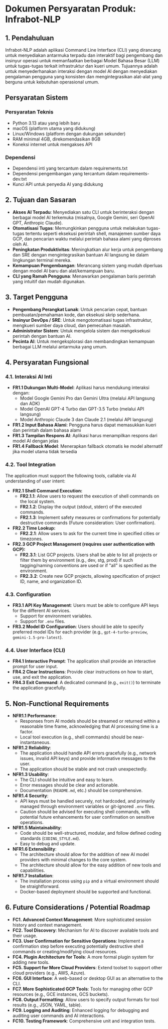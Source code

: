 # Dokumen Persyaratan Produk: Infrabot-NLP

## 1. Pendahuluan

Infrabot-NLP adalah aplikasi Command Line Interface (CLI) yang dirancang untuk menyediakan antarmuka terpadu dan interaktif bagi pengembang dan insinyur operasi untuk memanfaatkan berbagai Model Bahasa Besar (LLM) untuk tugas-tugas terkait infrastruktur dan kueri umum. Tujuannya adalah untuk menyederhanakan interaksi dengan model AI dengan menyediakan pengalaman pengguna yang konsisten dan mengintegrasikan alat-alat yang berguna untuk kebutuhan operasional umum.

## Persyaratan Sistem

### Persyaratan Teknis
- Python 3.13 atau yang lebih baru
- macOS (platform utama yang didukung)
- Linux/Windows (platform dengan dukungan sekunder)
- RAM minimal 4GB, direkomendasikan 8GB
- Koneksi internet untuk mengakses API

### Dependensi
- Dependensi inti yang tercantum dalam requirements.txt
- Dependensi pengembangan yang tercantum dalam requirements-dev.txt
- Kunci API untuk penyedia AI yang didukung

## 2. Tujuan dan Sasaran

*   **Akses AI Terpadu**: Menyediakan satu CLI untuk berinteraksi dengan berbagai model AI terkemuka (misalnya, Google Gemini, seri OpenAI GPT, Anthropic Claude).
*   **Otomatisasi Tugas**: Memungkinkan pengguna untuk melakukan tugas-tugas tertentu seperti eksekusi perintah shell, manajemen sumber daya GCP, dan pencarian waktu melalui perintah bahasa alami yang diproses oleh AI.
*   **Peningkatan Produktivitas**: Meningkatkan alur kerja untuk pengembang dan SRE dengan mengintegrasikan bantuan AI langsung ke dalam lingkungan terminal mereka.
*   **Kemampuan Pengembangan**: Merancang sistem yang mudah diperluas dengan model AI baru dan alat/kemampuan baru.
*   **CLI yang Ramah Pengguna**: Menawarkan pengalaman baris perintah yang intuitif dan mudah digunakan.

## 3. Target Pengguna

*   **Pengembang Perangkat Lunak**: Untuk pencarian cepat, bantuan pembuatan/pemahaman kode, dan eksekusi skrip sederhana.
*   **Insinyur DevOps / SRE**: Untuk mengotomatisasi tugas infrastruktur, mengkueri sumber daya cloud, dan pemecahan masalah.
*   **Administrator Sistem**: Untuk mengelola sistem dan mengeksekusi perintah dengan bantuan AI.
*   **Pecinta AI**: Untuk mengeksplorasi dan membandingkan kemampuan berbagai LLM melalui antarmuka yang umum.

## 4. Persyaratan Fungsional

### 4.1. Interaksi AI Inti

*   **FR1.1 Dukungan Multi-Model**: Aplikasi harus mendukung interaksi dengan:
    *   Model Google Gemini Pro dan Gemini Ultra (melalui API langsung dan ADK)
    *   Model OpenAI GPT-4 Turbo dan GPT-3.5 Turbo (melalui API langsung)
    *   Model Anthropic Claude 3 dan Claude 2.1 (melalui API langsung)
*   **FR1.2 Input Bahasa Alami**: Pengguna harus dapat memasukkan kueri dan perintah dalam bahasa alami
*   **FR1.3 Tampilan Respons AI**: Aplikasi harus menampilkan respons dari model AI dengan jelas
*   **FR1.4 Fallback Model**: Menerapkan fallback otomatis ke model alternatif jika model utama tidak tersedia

### 4.2. Tool Integration

The application must support the following tools, callable via AI understanding of user intent:

*   **FR2.1 Shell Command Execution:**
    *   **FR2.1.1**: Allow users to request the execution of shell commands on the local system.
    *   **FR2.1.2**: Display the output (stdout, stderr) of the executed commands.
    *   **FR2.1.3**: Implement safety measures or confirmations for potentially destructive commands (Future consideration: User confirmation).
*   **FR2.2 Time Lookup:**
    *   **FR2.2.1**: Allow users to ask for the current time in specified cities or timezones.
*   **FR2.3 GCP Project Management (requires user authentication with GCP):**
    *   **FR2.3.1**: List GCP projects. Users shall be able to list all projects or filter them by environment (e.g., dev, stg, prod) if such tagging/naming conventions are used or if "all" is specified as the environment.
    *   **FR2.3.2**: Create new GCP projects, allowing specification of project ID, name, and organization ID.

### 4.3. Configuration

*   **FR3.1 API Key Management**: Users must be able to configure API keys for the different AI services.
    *   Support for environment variables.
    *   Support for `.env` files.
*   **FR3.2 Model ID Configuration**: Users should be able to specify preferred model IDs for each provider (e.g., `gpt-4-turbo-preview`, `gemini-1.5-pro-latest`).

### 4.4. User Interface (CLI)

*   **FR4.1 Interactive Prompt**: The application shall provide an interactive prompt for user input.
*   **FR4.2 Clear Instructions**: Provide clear instructions on how to start, use, and exit the application.
*   **FR4.3 Exit Command**: A dedicated command (e.g., `exit()`) to terminate the application gracefully.

## 5. Non-Functional Requirements

*   **NFR1.1 Performance**:
    *   Responses from AI models should be streamed or returned within a reasonable time frame, acknowledging that AI processing time is a factor.
    *   Local tool execution (e.g., shell commands) should be near-instantaneous.
*   **NFR1.2 Reliability**:
    *   The application should handle API errors gracefully (e.g., network issues, invalid API keys) and provide informative messages to the user.
    *   The application should be stable and not crash unexpectedly.
*   **NFR1.3 Usability**:
    *   The CLI should be intuitive and easy to learn.
    *   Error messages should be clear and actionable.
    *   Documentation (`README.md`, etc.) should be comprehensive.
*   **NFR1.4 Security**:
    *   API keys must be handled securely, not hardcoded, and primarily managed through environment variables or git-ignored `.env` files.
    *   Caution should be advised for executing shell commands, with potential future enhancements for user confirmation on sensitive operations.
*   **NFR1.5 Maintainability**:
    *   Code should be well-structured, modular, and follow defined coding standards (`CODING_STYLE.md`).
    *   Easy to debug and update.
*   **NFR1.6 Extensibility**:
    *   The architecture should allow for the addition of new AI model providers with minimal changes to the core system.
    *   The architecture should allow for the easy addition of new tools and capabilities.
*   **NFR1.7 Installation**:
    *   The installation process using `pip` and a virtual environment should be straightforward.
    *   Docker-based deployment should be supported and functional.

## 6. Future Considerations / Potential Roadmap

*   **FC1. Advanced Context Management**: More sophisticated session history and context management.
*   **FC2. Tool Discovery**: Mechanism for AI to discover available tools and their usage.
*   **FC3. User Confirmation for Sensitive Operations**: Implement a confirmation step before executing potentially destructive shell commands or creating/modifying cloud resources.
*   **FC4. Plugin Architecture for Tools**: A more formal plugin system for adding new tools.
*   **FC5. Support for More Cloud Providers**: Extend toolset to support other cloud providers (e.g., AWS, Azure).
*   **FC6. GUI Interface**: A web-based or desktop GUI as an alternative to the CLI.
*   **FC7. More Sophisticated GCP Tools**: Tools for managing other GCP resources (e.g., GCE instances, GCS buckets).
*   **FC8. Output Formatting**: Allow users to specify output formats for tool results (e.g., JSON, YAML, table).
*   **FC9. Logging and Auditing**: Enhanced logging for debugging and auditing user commands and AI interactions.
*   **FC10. Testing Framework**: Comprehensive unit and integration tests.